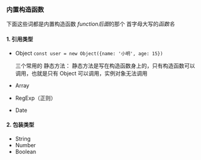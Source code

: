 ### 内置构造函数
  下面这些词都是内置构造函数 *function后面*的那个 首字母大写的*函数名*
#### 1. 引用类型
- Object
  `const user = new Object({name: '小明', age: 15})`
  
  三个常用的 静态方法：
  静态方法是写在构造函数身上的，只有构造函数可以调用，也就是只有 Object 可以调用，实例对象无法调用



- Array
- RegExp（正则）
- Date

#### 2. 包装类型
- String
- Number
- Boolean